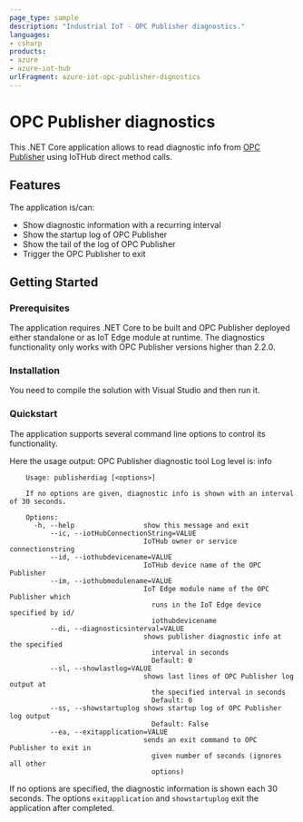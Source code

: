 ```yaml
---
page_type: sample
description: "Industrial IoT - OPC Publisher diagnostics."
languages:
- csharp
products:
- azure
- azure-iot-hub
urlFragment: azure-iot-opc-publisher-dignostics
---
```


# OPC Publisher diagnostics

This .NET Core application allows to read diagnostic info from [OPC Publisher](https://github.com/Azure/iot-edge-opc-publisher) using IoTHub direct method calls.


## Features

The application is/can:
* Show diagnostic information with a recurring interval
* Show the startup log of OPC Publisher
* Show the tail of the log of OPC Publisher
* Trigger the OPC Publisher to exit


## Getting Started


### Prerequisites

The application requires .NET Core to be built and OPC Publisher deployed either standalone or as IoT Edge module at runtime.
The diagnostics functionality only works with OPC Publisher versions higher than 2.2.0.


### Installation

You need to compile the solution with Visual Studio and then run it.


### Quickstart

The application supports several command line options to control its functionality. 

Here the usage output:
        OPC Publisher diagnostic tool
        Log level is: info

        Usage: publisherdiag [<options>]

        If no options are given, diagnostic info is shown with an interval of 30 seconds.

        Options:
          -h, --help                 show this message and exit
              --ic, --iotHubConnectionString=VALUE
                                     IoTHub owner or service connectionstring
              --id, --iothubdevicename=VALUE
                                     IoTHub device name of the OPC Publisher
              --im, --iothubmodulename=VALUE
                                     IoT Edge module name of the OPC Publisher which
                                       runs in the IoT Edge device specified by id/
                                       iothubdevicename
              --di, --diagnosticsinterval=VALUE
                                     shows publisher diagnostic info at the specified
                                       interval in seconds
                                       Default: 0
              --sl, --showlastlog=VALUE
                                     shows last lines of OPC Publisher log output at
                                       the specified interval in seconds
                                       Default: 0
              --ss, --showstartuplog shows startup log of OPC Publisher log output
                                       Default: False
              --ea, --exitapplication=VALUE
                                     sends an exit command to OPC Publisher to exit in
                                       given number of seconds (ignores all other
                                       options)

If no options are specified, the diagnostic information is shown each 30 seconds. The options `exitapplication` and `showstartuplog` exit the application
after completed.
